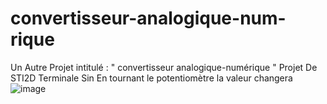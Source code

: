# convertisseur-analogique-num-rique
Un Autre Projet intitulé : " convertisseur analogique-numérique " Projet De STI2D Terminale Sin
En tournant le potentiomètre la valeur changera
![image](https://github.com/user-attachments/assets/d85fefca-cc15-4e19-9bee-a751ae2f6807)
